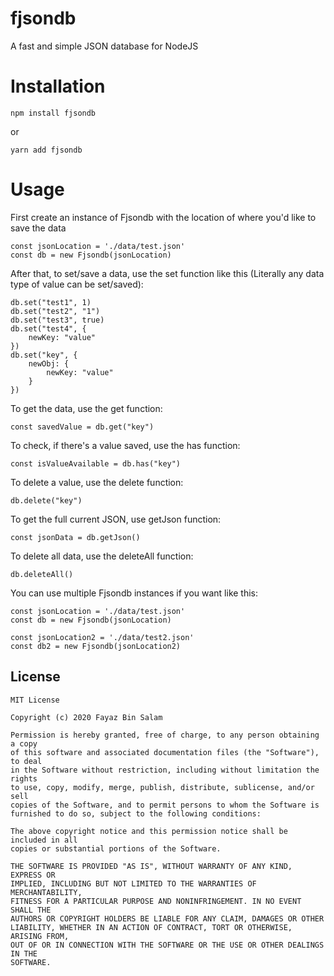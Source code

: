 # fjsondb

A fast and simple JSON database for NodeJS

# Installation

```
npm install fjsondb
```

or

```
yarn add fjsondb
```

# Usage

First create an instance of Fjsondb with the location of where you'd like to save the data

```
const jsonLocation = './data/test.json'
const db = new Fjsondb(jsonLocation)
```

After that, to set/save a data, use the set function like this (Literally any data type of value can be set/saved):

```
db.set("test1", 1)
db.set("test2", "1")
db.set("test3", true)
db.set("test4", {
    newKey: "value"
})
db.set("key", {
    newObj: {
        newKey: "value"
    }
})
```

To get the data, use the get function:
```
const savedValue = db.get("key")
```

To check, if there's a value saved, use the has function:
```
const isValueAvailable = db.has("key")
```

To delete a value, use the delete function:
```
db.delete("key")
```

To get the full current JSON, use getJson function:
```
const jsonData = db.getJson()
```

To delete all data, use the deleteAll function:
```
db.deleteAll()
```

You can use multiple Fjsondb instances if you want like this:
```
const jsonLocation = './data/test.json'
const db = new Fjsondb(jsonLocation)

const jsonLocation2 = './data/test2.json'
const db2 = new Fjsondb(jsonLocation2)
```

## License

```
MIT License

Copyright (c) 2020 Fayaz Bin Salam

Permission is hereby granted, free of charge, to any person obtaining a copy
of this software and associated documentation files (the "Software"), to deal
in the Software without restriction, including without limitation the rights
to use, copy, modify, merge, publish, distribute, sublicense, and/or sell
copies of the Software, and to permit persons to whom the Software is
furnished to do so, subject to the following conditions:

The above copyright notice and this permission notice shall be included in all
copies or substantial portions of the Software.

THE SOFTWARE IS PROVIDED "AS IS", WITHOUT WARRANTY OF ANY KIND, EXPRESS OR
IMPLIED, INCLUDING BUT NOT LIMITED TO THE WARRANTIES OF MERCHANTABILITY,
FITNESS FOR A PARTICULAR PURPOSE AND NONINFRINGEMENT. IN NO EVENT SHALL THE
AUTHORS OR COPYRIGHT HOLDERS BE LIABLE FOR ANY CLAIM, DAMAGES OR OTHER
LIABILITY, WHETHER IN AN ACTION OF CONTRACT, TORT OR OTHERWISE, ARISING FROM,
OUT OF OR IN CONNECTION WITH THE SOFTWARE OR THE USE OR OTHER DEALINGS IN THE
SOFTWARE.
```